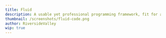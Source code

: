 ```yaml
---
title: Fluid
description: A usable yet professional programming framework, fit for any developer. Fluid is an easy language to learn targeting at all developers across the world. Due to it's Python and C architecture, it can process normal Python code, heaven for any developer.
thumbnail: /screenshots/fluid-code.png
author: RiversideValley
wip: true
---
```



